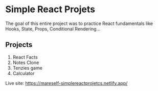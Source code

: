 # Simple React Projets

The goal of this entire project was to practice React fundamentals like Hooks, State, Props, Conditional Rendering...

## Projects

1) React Facts
2) Notes Clone
3) Tenzies game
4) Calculator

Live site: https://mareself-simplereactprojetcs.netlify.app/
